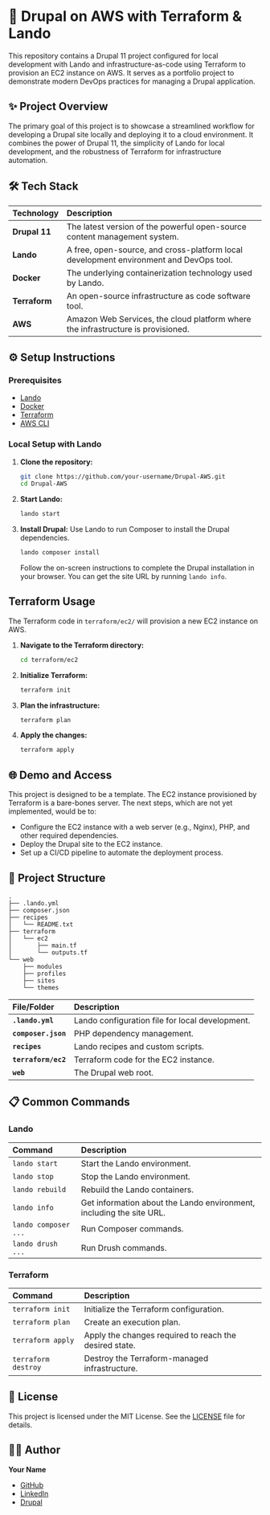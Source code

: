 
# 🚀 Drupal on AWS with Terraform & Lando

This repository contains a Drupal 11 project configured for local development with Lando and infrastructure-as-code using Terraform to provision an EC2 instance on AWS. It serves as a portfolio project to demonstrate modern DevOps practices for managing a Drupal application.

## ✨ Project Overview

The primary goal of this project is to showcase a streamlined workflow for developing a Drupal site locally and deploying it to a cloud environment. It combines the power of Drupal 11, the simplicity of Lando for local development, and the robustness of Terraform for infrastructure automation.

## 🛠️ Tech Stack

| Technology | Description |
| :--- | :--- |
| **Drupal 11** | The latest version of the powerful open-source content management system. |
| **Lando** | A free, open-source, and cross-platform local development environment and DevOps tool. |
| **Docker** | The underlying containerization technology used by Lando. |
| **Terraform** | An open-source infrastructure as code software tool. |
| **AWS** | Amazon Web Services, the cloud platform where the infrastructure is provisioned. |

## ⚙️ Setup Instructions

### Prerequisites

- [Lando](https://lando.dev/download/)
- [Docker](https://www.docker.com/products/docker-desktop)
- [Terraform](https://learn.hashicorp.com/tutorials/terraform/install-cli)
- [AWS CLI](https://aws.amazon.com/cli/)

### Local Setup with Lando

1.  **Clone the repository:**
    ```bash
    git clone https://github.com/your-username/Drupal-AWS.git
    cd Drupal-AWS
    ```

2.  **Start Lando:**
    ```bash
    lando start
    ```

3.  **Install Drupal:**
    Use Lando to run Composer to install the Drupal dependencies.
    ```bash
    lando composer install
    ```
    Follow the on-screen instructions to complete the Drupal installation in your browser. You can get the site URL by running `lando info`.

##  Terraform Usage

The Terraform code in `terraform/ec2/` will provision a new EC2 instance on AWS.

1.  **Navigate to the Terraform directory:**
    ```bash
    cd terraform/ec2
    ```

2.  **Initialize Terraform:**
    ```bash
    terraform init
    ```

3.  **Plan the infrastructure:**
    ```bash
    terraform plan
    ```

4.  **Apply the changes:**
    ```bash
    terraform apply
    ```

## 🌐 Demo and Access

This project is designed to be a template. The EC2 instance provisioned by Terraform is a bare-bones server. The next steps, which are not yet implemented, would be to:

-   Configure the EC2 instance with a web server (e.g., Nginx), PHP, and other required dependencies.
-   Deploy the Drupal site to the EC2 instance.
-   Set up a CI/CD pipeline to automate the deployment process.

## 📂 Project Structure

```
.
├── .lando.yml
├── composer.json
├── recipes
│   └── README.txt
├── terraform
│   └── ec2
│       ├── main.tf
│       └── outputs.tf
└── web
    ├── modules
    ├── profiles
    ├── sites
    └── themes
```

| File/Folder | Description |
| :--- | :--- |
| **`.lando.yml`** | Lando configuration file for local development. |
| **`composer.json`** | PHP dependency management. |
| **`recipes`** | Lando recipes and custom scripts. |
| **`terraform/ec2`** | Terraform code for the EC2 instance. |
| **`web`** | The Drupal web root. |

## 📋 Common Commands

### Lando

| Command | Description |
| :--- | :--- |
| `lando start` | Start the Lando environment. |
| `lando stop` | Stop the Lando environment. |
| `lando rebuild` | Rebuild the Lando containers. |
| `lando info` | Get information about the Lando environment, including the site URL. |
| `lando composer ...` | Run Composer commands. |
| `lando drush ...` | Run Drush commands. |

### Terraform

| Command | Description |
| :--- | :--- |
| `terraform init` | Initialize the Terraform configuration. |
| `terraform plan` | Create an execution plan. |
| `terraform apply` | Apply the changes required to reach the desired state. |
| `terraform destroy` | Destroy the Terraform-managed infrastructure. |

## 📄 License

This project is licensed under the MIT License. See the [LICENSE](LICENSE) file for details.

## 👨‍💻 Author

**Your Name**

-   [GitHub](https://github.com/deepakaryan1988)
-   [LinkedIn](https://www.linkedin.com/in/deepakaryan1988)
-   [Drupal](https://www.drupal.org/u/deepakaryan1988)
